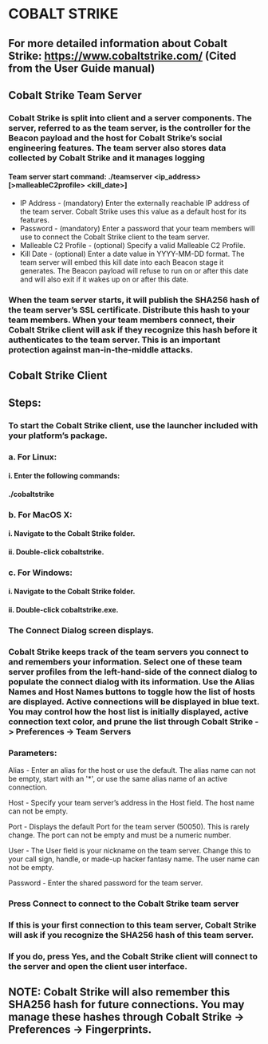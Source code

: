 # COBALT STRIKE 

## For more detailed information about Cobalt Strike: https://www.cobaltstrike.com/ (Cited from the User Guide manual)

## Cobalt Strike Team Server

### Cobalt Strike is split into client and a server components. The server, referred to as the team server, is the controller for the Beacon payload and the host for Cobalt Strike’s social engineering features. The team server also stores data collected by Cobalt Strike and it manages logging

#### Team server start command: ./teamserver <ip_address> <password> [>malleableC2profile> <kill_date>]

  - IP Address - (mandatory) Enter the externally reachable IP address of the team server. Cobalt Strike uses this value as a default host for its features.
  - Password - (mandatory) Enter a password that your team members will use to connect the Cobalt Strike client to the team server.
  - Malleable C2 Profile - (optional) Specify a valid Malleable C2 Profile.
  - Kill Date - (optional) Enter a date value in YYYY-MM-DD format. The team server will embed this kill date into each Beacon stage it generates. The Beacon payload will refuse to run on or after this date and will also exit if it wakes up on or after this date.

### When the team server starts, it will publish the SHA256 hash of the team server’s SSL certificate. Distribute this hash to your team members. When your team members connect, their Cobalt Strike client will ask if they recognize this hash before it authenticates to the team server. This is an important protection against man-in-the-middle attacks.

## Cobalt Strike Client
## Steps:
### To start the Cobalt Strike client, use the launcher included with your platform’s package.
### a. For Linux:
#### i. Enter the following commands:
#### ./cobaltstrike
### b. For MacOS X:
#### i. Navigate to the Cobalt Strike folder.
#### ii. Double-click cobaltstrike.
### c. For Windows:
#### i. Navigate to the Cobalt Strike folder.
#### ii. Double-click cobaltstrike.exe.

### The Connect Dialog screen displays.

### Cobalt Strike keeps track of the team servers you connect to and remembers your information. Select one of these team server profiles from the left-hand-side of the connect dialog to populate the connect dialog with its information. Use the Alias Names and Host Names buttons to toggle how the list of hosts are displayed. Active connections will be displayed in blue text. You may control how the host list is initially displayed, active connection text color, and prune the list through Cobalt Strike -> Preferences -> Team Servers

### Parameters: 

Alias - Enter an alias for the host or use the default. The alias name can not be empty,
start with an '*', or use the same alias name of an active connection.

Host - Specify your team server’s address in the Host field. The host name can not be
empty.

Port - Displays the default Port for the team server (50050). This is rarely change. The
port can not be empty and must be a numeric number.

User - The User field is your nickname on the team server. Change this to your call sign,
handle, or made-up hacker fantasy name. The user name can not be empty.

Password - Enter the shared password for the team server.

### Press Connect to connect to the Cobalt Strike team server

### If this is your first connection to this team server, Cobalt Strike will ask if you recognize the SHA256 hash of this team server.

### If you do, press Yes, and the Cobalt Strike client will connect to the server and open the client user interface.

## NOTE:  Cobalt Strike will also remember this SHA256 hash for future connections. You may manage these hashes through Cobalt Strike -> Preferences -> Fingerprints.
